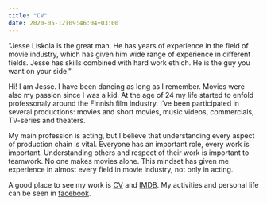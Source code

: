 ```yaml
---
title: "CV"
date: 2020-05-12T09:46:04+03:00
---
```


"Jesse Liskola is the great man. He has years of experience in the field of movie industry, which has given him wide range of experience in different fields. Jesse has skills combined with hard work ethich. He is the guy you want on your side."

Hi! I am Jesse. I have been dancing as long as I remember. Movies were also my passion since I was a kid. At the age of 24 my life started to enfold professonaly around the Finnish film industry. I’ve been participated in several productions: movies and short movies, music videos, commercials, TV-series and theaters.

My main profession is acting, but I believe that understanding every aspect of production chain is vital. Everyone has an important role, every work is important. Understanding others and respect of their work is important to teamwork. No one makes movies alone. This mindset has given me experience in almost every field in movie industry, not only in acting.

 A good place to see my work is [CV](https://resume.io/r/D57VBpBZh) and [IMDB](https://www.imdb.com/name/nm4371508/). My activities and personal life can be seen in [facebook](https://www.facebook.com/jesse.liskola).
